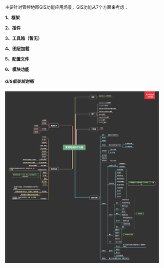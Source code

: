 主要针对管控地图GIS功能应用场景，GIS功能从7个方面来考虑：

<strong>1、框架</strong>

<strong>2、插件</strong>

<strong>3、工具箱（暂无）</strong>

<strong>4、图层加载</strong>

<strong>5、配置文件</strong>

<strong>6、模块功能</strong>


##### GIS框架规划图

![projectDesc](../images/GIS功能架构.png)